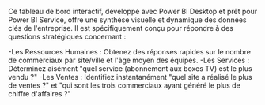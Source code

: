 Ce tableau de bord interactif, développé avec Power BI Desktop et prêt pour Power BI Service, offre une synthèse visuelle et dynamique des données clés de l'entreprise. Il est spécifiquement conçu pour répondre à des questions stratégiques concernant :

-Les Ressources Humaines : Obtenez des réponses rapides sur le nombre de commerciaux par site/ville et l'âge moyen des équipes.
-Les Services : Déterminez aisément "quel service (abonnement aux boxes TV) est le plus vendu ?"
-Les Ventes : Identifiez instantanément "quel site a réalisé le plus de ventes ?" et "qui sont les trois commerciaux ayant généré le plus de chiffre d'affaires ?"
